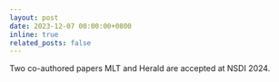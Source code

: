 ```yaml
---
layout: post
date: 2023-12-07 00:00:00+0800
inline: true
related_posts: false
---
```


Two co-authored papers MLT and Herald are accepted at NSDI 2024.
